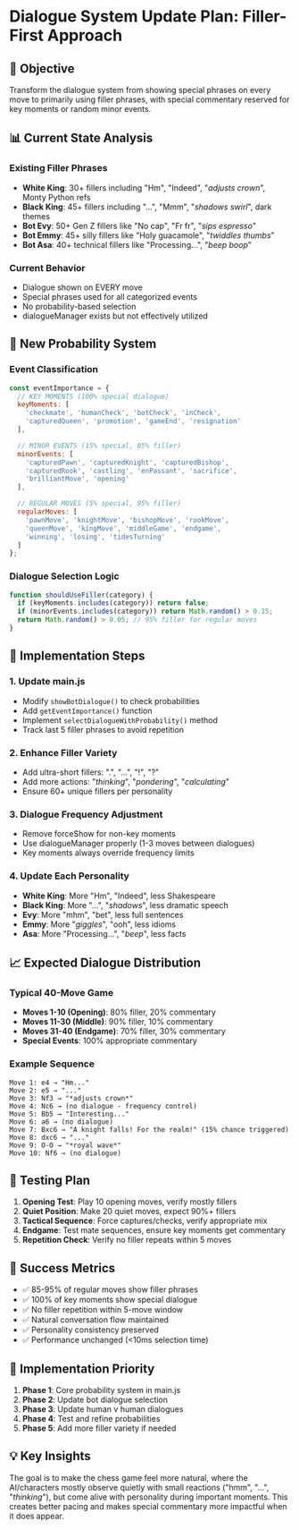 # Dialogue System Update Plan: Filler-First Approach

## 🎯 Objective
Transform the dialogue system from showing special phrases on every move to primarily using filler phrases, with special commentary reserved for key moments or random minor events.

## 📊 Current State Analysis

### Existing Filler Phrases
- **White King**: 30+ fillers including "Hm", "Indeed", "*adjusts crown*", Monty Python refs
- **Black King**: 45+ fillers including "...", "Mmm", "*shadows swirl*", dark themes
- **Bot Evy**: 50+ Gen Z fillers like "No cap", "Fr fr", "*sips espresso*"
- **Bot Emmy**: 45+ silly fillers like "Holy guacamole", "*twiddles thumbs*"
- **Bot Asa**: 40+ technical fillers like "Processing...", "*beep boop*"

### Current Behavior
- Dialogue shown on EVERY move
- Special phrases used for all categorized events
- No probability-based selection
- dialogueManager exists but not effectively utilized

## 🎲 New Probability System

### Event Classification
```javascript
const eventImportance = {
  // KEY MOMENTS (100% special dialogue)
  keyMoments: [
    'checkmate', 'humanCheck', 'botCheck', 'inCheck',
    'capturedQueen', 'promotion', 'gameEnd', 'resignation'
  ],

  // MINOR EVENTS (15% special, 85% filler)
  minorEvents: [
    'capturedPawn', 'capturedKnight', 'capturedBishop',
    'capturedRook', 'castling', 'enPassant', 'sacrifice',
    'brilliantMove', 'opening'
  ],

  // REGULAR MOVES (5% special, 95% filler)
  regularMoves: [
    'pawnMove', 'knightMove', 'bishopMove', 'rookMove',
    'queenMove', 'kingMove', 'middleGame', 'endgame',
    'winning', 'losing', 'tidesTurning'
  ]
};
```

### Dialogue Selection Logic
```javascript
function shouldUseFiller(category) {
  if (keyMoments.includes(category)) return false;
  if (minorEvents.includes(category)) return Math.random() > 0.15;
  return Math.random() > 0.05; // 95% filler for regular moves
}
```

## 🔧 Implementation Steps

### 1. Update main.js
- Modify `showBotDialogue()` to check probabilities
- Add `getEventImportance()` function
- Implement `selectDialogueWithProbability()` method
- Track last 5 filler phrases to avoid repetition

### 2. Enhance Filler Variety
- Add ultra-short fillers: ".", "...", "!", "?"
- Add more actions: "*thinking*", "*pondering*", "*calculating*"
- Ensure 60+ unique fillers per personality

### 3. Dialogue Frequency Adjustment
- Remove forceShow for non-key moments
- Use dialogueManager properly (1-3 moves between dialogues)
- Key moments always override frequency limits

### 4. Update Each Personality
- **White King**: More "Hm", "Indeed", less Shakespeare
- **Black King**: More "...", "*shadows*", less dramatic speech
- **Evy**: More "mhm", "bet", less full sentences
- **Emmy**: More "*giggles*", "ooh", less idioms
- **Asa**: More "Processing...", "*beep*", less facts

## 📈 Expected Dialogue Distribution

### Typical 40-Move Game
- **Moves 1-10 (Opening)**: 80% filler, 20% commentary
- **Moves 11-30 (Middle)**: 90% filler, 10% commentary
- **Moves 31-40 (Endgame)**: 70% filler, 30% commentary
- **Special Events**: 100% appropriate commentary

### Example Sequence
```
Move 1: e4 → "Hm..."
Move 2: e5 → "..."
Move 3: Nf3 → "*adjusts crown*"
Move 4: Nc6 → (no dialogue - frequency control)
Move 5: Bb5 → "Interesting..."
Move 6: a6 → (no dialogue)
Move 7: Bxc6 → "A knight falls! For the realm!" (15% chance triggered)
Move 8: dxc6 → "..."
Move 9: O-O → "*royal wave*"
Move 10: Nf6 → (no dialogue)
```

## 🧪 Testing Plan

1. **Opening Test**: Play 10 opening moves, verify mostly fillers
2. **Quiet Position**: Make 20 quiet moves, expect 90%+ fillers
3. **Tactical Sequence**: Force captures/checks, verify appropriate mix
4. **Endgame**: Test mate sequences, ensure key moments get commentary
5. **Repetition Check**: Verify no filler repeats within 5 moves

## 📝 Success Metrics

- ✅ 85-95% of regular moves show filler phrases
- ✅ 100% of key moments show special dialogue
- ✅ No filler repetition within 5-move window
- ✅ Natural conversation flow maintained
- ✅ Personality consistency preserved
- ✅ Performance unchanged (<10ms selection time)

## 🚀 Implementation Priority

1. **Phase 1**: Core probability system in main.js
2. **Phase 2**: Update bot dialogue selection
3. **Phase 3**: Update human v human dialogues
4. **Phase 4**: Test and refine probabilities
5. **Phase 5**: Add more filler variety if needed

## 💡 Key Insights

The goal is to make the chess game feel more natural, where the AI/characters mostly observe quietly with small reactions ("hmm", "...", "*thinking*"), but come alive with personality during important moments. This creates better pacing and makes special commentary more impactful when it does appear.
